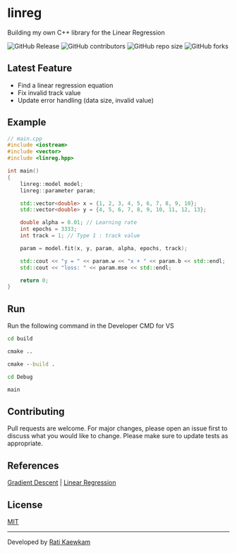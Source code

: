# linreg
Building my own C++ library for the Linear Regression

![GitHub Release](https://img.shields.io/github/v/release/ratikaewkam/linreg)
![GitHub contributors](https://img.shields.io/github/contributors/ratikaewkam/linreg)
![GitHub repo size](https://img.shields.io/github/repo-size/ratikaewkam/linreg)
![GitHub forks](https://img.shields.io/github/forks/ratikaewkam/linreg)


## Latest Feature
- Find a linear regression equation
- Fix invalid track value
- Update error handling (data size, invalid value)

## Example
```c++
// main.cpp
#include <iostream>
#include <vector>
#include <linreg.hpp>

int main()
{
    linreg::model model;
    linreg::parameter param;

    std::vector<double> x = {1, 2, 3, 4, 5, 6, 7, 8, 9, 10};
    std::vector<double> y = {4, 5, 6, 7, 8, 9, 10, 11, 12, 13};

    double alpha = 0.01; // Learning rate
    int epochs = 3333;
    int track = 1; // Type 1 : track value

    param = model.fit(x, y, param, alpha, epochs, track);

    std::cout << "y = " << param.w << "x + " << param.b << std::endl;
    std::cout << "loss: " << param.mse << std::endl;

    return 0;
}
```

## Run
Run the following command in the Developer CMD for VS
```cmd
cd build
```
```cmd
cmake ..
```
```cmd
cmake --build .
```
```cmd
cd Debug
```
```cmd
main
```

## Contributing
Pull requests are welcome. For major changes, please open an issue first to discuss what you would like to change. Please make sure to update tests as appropriate.

## References
[Gradient Descent](https://github.com/ratikaewkam/GradientDescent) | 
[Linear Regression](https://github.com/ratikaewkam/LinearRegression)

## License
[MIT](https://choosealicense.com/licenses/mit/)

---
Developed by [Rati Kaewkam](https://github.com/ratikaewkam)
